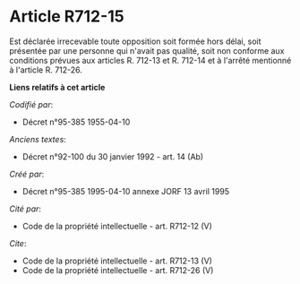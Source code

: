 # Article R712-15

Est déclarée irrecevable toute opposition soit formée hors délai, soit présentée par une personne qui n'avait pas qualité,
soit non conforme aux conditions prévues aux articles R. 712-13 et R. 712-14 et à l'arrêté mentionné à l'article R. 712-26.

**Liens relatifs à cet article**

_Codifié par_:

  - Décret n°95-385 1955-04-10

_Anciens textes_:

  - Décret n°92-100 du 30 janvier 1992 - art. 14 (Ab)

_Créé par_:

  - Décret n°95-385 1995-04-10 annexe JORF 13 avril 1995

_Cité par_:

  - Code de la propriété intellectuelle - art. R712-12 (V)

_Cite_:

  - Code de la propriété intellectuelle - art. R712-13 (V)
  - Code de la propriété intellectuelle - art. R712-26 (V)
